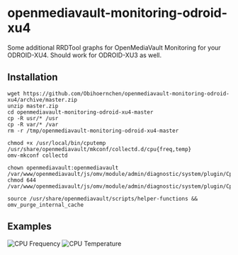 # openmediavault-monitoring-odroid-xu4
Some additional RRDTool graphs for OpenMediaVault Monitoring for your ODROID-XU4.
Should work for ODROID-XU3 as well.

## Installation
```Shell
wget https://github.com/Obihoernchen/openmediavault-monitoring-odroid-xu4/archive/master.zip
unzip master.zip
cd openmediavault-monitoring-odroid-xu4-master
cp -R usr/* /usr
cp -R var/* /var
rm -r /tmp/openmediavault-monitoring-odroid-xu4-master

chmod +x /usr/local/bin/cputemp /usr/share/openmediavault/mkconf/collectd.d/cpu{freq,temp}
omv-mkconf collectd

chown openmediavault:openmediavault /var/www/openmediavault/js/omv/module/admin/diagnostic/system/plugin/Cpu{Temperature,Frequency}.js
chmod 644 /var/www/openmediavault/js/omv/module/admin/diagnostic/system/plugin/Cpu{Temperature,Frequency}.js

source /usr/share/openmediavault/scripts/helper-functions && omv_purge_internal_cache
```

## Examples
![CPU Frequency](http://obihoernchen.net/wordpress/wp-content/uploads/2015/10/Screenshot-from-2015-10-20-18-56-20.png)
![CPU Temperature](http://obihoernchen.net/wordpress/wp-content/uploads/2015/10/Screenshot-from-2015-10-20-18-56-42.png)
